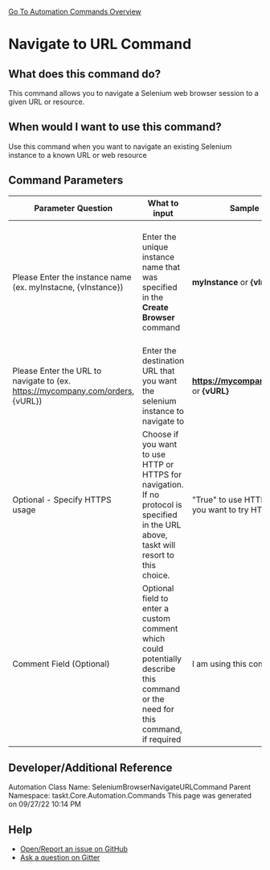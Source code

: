 <!--TITLE: Navigate to URL Command -->
<!-- SUBTITLE: a command in the Web Browser Commands group. -->
[Go To Automation Commands Overview](/automation-commands.md)


# Navigate to URL Command


## What does this command do?
This command allows you to navigate a Selenium web browser session to a given URL or resource.


## When would I want to use this command?
Use this command when you want to navigate an existing Selenium instance to a known URL or web resource


## Command Parameters
| Parameter Question   	| What to input  	|  Sample Data 	| Remarks  	|
| ---                    | ---               | ---           | ---       |
|Please Enter the instance name (ex. myInstacne, {vInstance})|Enter the unique instance name that was specified in the **Create Browser** command|**myInstance** or **{vInstance}**|Failure to enter the correct instance name or failure to first call **Create Browser** command will cause an error|
|Please Enter the URL to navigate to (ex. https://mycompany.com/orders, {vURL})|Enter the destination URL that you want the selenium instance to navigate to|**https://mycompany.com/orders** or **{vURL}**||
|Optional - Specify HTTPS usage|Choose if you want to use HTTP or HTTPS for navigation. If no protocol is specified in the URL above, taskt will resort to this choice.|"True" to use HTTPS, "False" if you want to try HTTP instead||
|Comment Field (Optional)|Optional field to enter a custom comment which could potentially describe this command or the need for this command, if required|I am using this command to ...|Optional|










## Developer/Additional Reference
Automation Class Name: SeleniumBrowserNavigateURLCommand
Parent Namespace: taskt.Core.Automation.Commands
This page was generated on 09/27/22 10:14 PM


## Help
- [Open/Report an issue on GitHub](https://github.com/rcktrncn/taskt/issues/new)
- [Ask a question on Gitter](https://gitter.im/taskt-rpa/Lobby)
